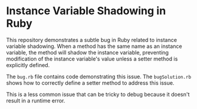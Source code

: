 # Instance Variable Shadowing in Ruby

This repository demonstrates a subtle bug in Ruby related to instance variable shadowing.  When a method has the same name as an instance variable, the method will shadow the instance variable, preventing modification of the instance variable's value unless a setter method is explicitly defined.

The `bug.rb` file contains code demonstrating this issue. The `bugSolution.rb` shows how to correctly define a setter method to address this issue.

This is a less common issue that can be tricky to debug because it doesn't result in a runtime error.